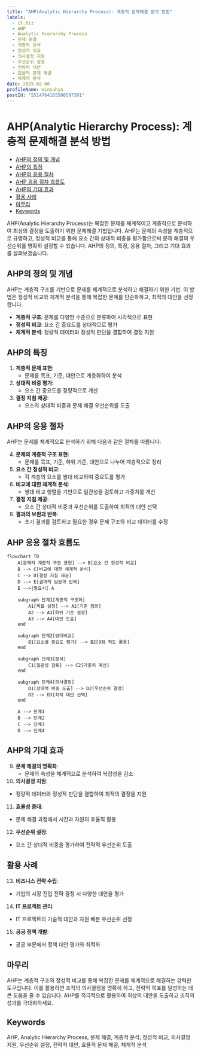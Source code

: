 ```yaml
---
title: "AHP(Analytic Hierarchy Process): 계층적 문제해결 분석 방법"
labels:
  - it.biz
  - AHP
  - Analytic Hierarchy Process
  - 문제 해결
  - 계층적 분석
  - 정성적 비교
  - 의사결정 지원
  - 우선순위 설정
  - 전략적 대안
  - 효율적 문제 해결
  - 체계적 분석
date: 2025-02-06
profileName: minsuhya
postId: "5514764165580597301"
---
```



# AHP(Analytic Hierarchy Process): 계층적 문제해결 분석 방법

<!-- mtoc-start -->

- [AHP의 정의 및 개념](#ahp의-정의-및-개념)
- [AHP의 특징](#ahp의-특징)
- [AHP의 응용 절차](#ahp의-응용-절차)
- [AHP 응용 절차 흐름도](#ahp-응용-절차-흐름도)
- [AHP의 기대 효과](#ahp의-기대-효과)
- [활용 사례](#활용-사례)
- [마무리](#마무리)
- [Keywords](#keywords)

<!-- mtoc-end -->

AHP(Analytic Hierarchy Process)는 복잡한 문제를 체계적이고 계층적으로 분석하여 최상의 결정을 도출하기 위한 문제해결 기법입니다. AHP는 문제의 속성을 계층적으로 규명하고, 정성적 비교를 통해 요소 간의 상대적 비중을 평가함으로써 문제 해결의 우선순위를 명확히 설정할 수 있습니다. AHP의 정의, 특징, 응용 절차, 그리고 기대 효과를 살펴보겠습니다.

## AHP의 정의 및 개념

AHP는 계층적 구조를 기반으로 문제를 체계적으로 분석하고 해결하기 위한 기법. 이 방법은 정성적 비교와 체계적 분석을 통해 복잡한 문제를 단순화하고, 최적의 대안을 선정합니다.

- **계층적 구조**: 문제를 다양한 수준으로 분류하여 시각적으로 표현
- **정성적 비교**: 요소 간 중요도를 상대적으로 평가
- **체계적 분석**: 정량적 데이터와 정성적 판단을 결합하여 결정 지원

## AHP의 특징

1. **계층적 문제 표현**:
   - 문제를 목표, 기준, 대안으로 계층화하여 분석
2. **상대적 비중 평가**:
   - 요소 간 중요도를 정량적으로 계산
3. **결정 지침 제공**:
   - 요소의 상대적 비중과 문제 해결 우선순위를 도출

## AHP의 응용 절차

AHP는 문제를 체계적으로 분석하기 위해 다음과 같은 절차를 따릅니다:

4. **문제의 계층적 구조 표현**:
   - 문제를 목표, 기준, 하위 기준, 대안으로 나누어 계층적으로 정리
5. **요소 간 정성적 비교**:
   - 각 계층의 요소를 쌍대 비교하여 중요도를 평가
6. **비교에 대한 체계적 분석**:
   - 쌍대 비교 행렬을 기반으로 일관성을 검토하고 가중치를 계산
7. **결정 지침 제공**:
   - 요소 간 상대적 비중과 우선순위를 도출하여 최적의 대안 선택
8. **결과의 보완과 반복**:
   - 초기 결과를 검토하고 필요한 경우 문제 구조와 비교 데이터를 수정

## AHP 응용 절차 흐름도

```mermaid
flowchart TD
    A[문제의 계층적 구조 표현] --> B[요소 간 정성적 비교]
    B --> C[비교에 대한 체계적 분석]
    C --> D[결정 지침 제공]
    D --> E[결과의 보완과 반복]
    E -->|필요시| A

    subgraph 단계1[계층적 구조화]
        A1[목표 설정] --> A2[기준 정의]
        A2 --> A3[하위 기준 설정]
        A3 --> A4[대안 도출]
    end

    subgraph 단계2[쌍대비교]
        B1[요소별 중요도 평가] --> B2[9점 척도 활용]
    end

    subgraph 단계3[분석]
        C1[일관성 검토] --> C2[가중치 계산]
    end

    subgraph 단계4[의사결정]
        D1[상대적 비중 도출] --> D2[우선순위 결정]
        D2 --> D3[최적 대안 선택]
    end

    A --> 단계1
    B --> 단계2
    C --> 단계3
    D --> 단계4
```

## AHP의 기대 효과

9. **문제 해결의 명확화**:
   - 문제의 속성을 체계적으로 분석하여 복잡성을 감소
10. **의사결정 지원**:
   - 정량적 데이터와 정성적 판단을 결합하여 최적의 결정을 지원
11. **효율성 증대**:
   - 문제 해결 과정에서 시간과 자원의 효율적 활용
12. **우선순위 설정**:
   - 요소 간 상대적 비중을 평가하여 전략적 우선순위 도출

## 활용 사례

13. **비즈니스 전략 수립**:
   - 기업의 시장 진입 전략 결정 시 다양한 대안을 평가
14. **IT 프로젝트 관리**:
   - IT 프로젝트의 기술적 대안과 자원 배분 우선순위 선정
15. **공공 정책 개발**:
   - 공공 부문에서 정책 대안 평가와 최적화

## 마무리

AHP는 계층적 구조와 정성적 비교를 통해 복잡한 문제를 체계적으로 해결하는 강력한 도구입니다. 이를 활용하면 조직의 의사결정을 명확히 하고, 전략적 목표를 달성하는 데 큰 도움을 줄 수 있습니다. AHP를 적극적으로 활용하여 최상의 대안을 도출하고 조직의 성과를 극대화하세요.

## Keywords

AHP, Analytic Hierarchy Process, 문제 해결, 계층적 분석, 정성적 비교, 의사결정 지원, 우선순위 설정, 전략적 대안, 효율적 문제 해결, 체계적 분석